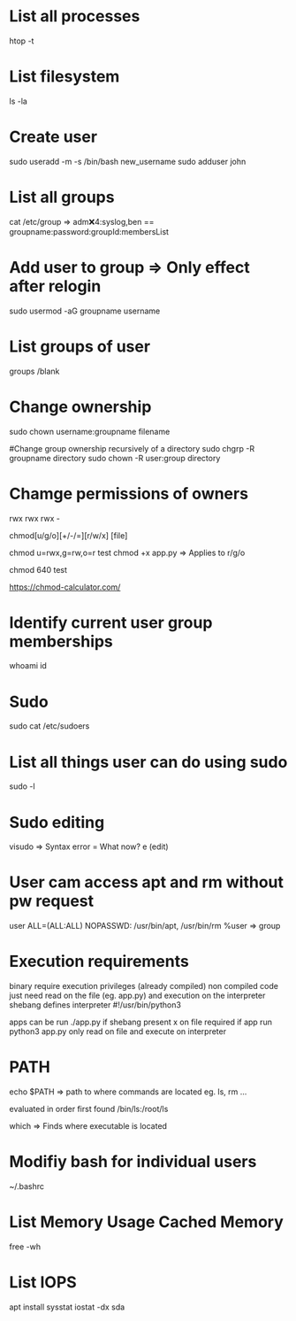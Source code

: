 
# List all processes
htop -t

# List filesystem
ls -la

# Create user
sudo useradd -m -s /bin/bash new_username
sudo adduser john



# List all groups
cat /etc/group
=> adm:x:4:syslog,ben == groupname:password:groupId:membersList

# Add user to group => Only effect after relogin
sudo usermod -aG groupname username


# List groups of user
groups <user>/blank


# Change ownership 

sudo chown username:groupname filename

#Change group ownership recursively of a directory
sudo chgrp -R groupname directory
sudo chown -R user:group directory


# Chamge permissions of owners

rwx rwx rwx - <owner> <group> <other>

chmod[u/g/o][+/-/=][r/w/x] [file]

chmod u=rwx,g=rw,o=r test
chmod +x app.py => Applies to r/g/o

chmod 640 test

https://chmod-calculator.com/


# Identify current user group memberships
whoami
id


# Sudo 
sudo cat /etc/sudoers

# List all things user can do using sudo
sudo -l

# Sudo editing
visudo => Syntax error = What now? e (edit)

# User cam access apt and rm  without pw request
user    ALL=(ALL:ALL) NOPASSWD: /usr/bin/apt, /usr/bin/rm
%user => group


# Execution requirements
binary require execution privileges (already compiled)
non compiled code just need read on the file (eg. app.py) and execution on the interpreter
shebang defines interpreter #!/usr/bin/python3

apps can be run ./app.py if shebang present x on file required
if app run python3 app.py only read on file and execute on interpreter


# PATH
echo $PATH => path to where commands are located eg. ls, rm ...

evaluated in order first found /bin/ls:/root/ls 

which <command> => Finds where executable is located


# Modifiy bash for individual users
~/.bashrc


# List Memory Usage Cached Memory
free -wh

# List IOPS
apt install sysstat
iostat -dx sda
